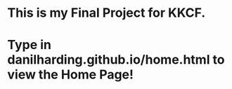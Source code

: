# This is my Final Project for KKCF. 
# Type in danilharding.github.io/home.html to view the Home Page!